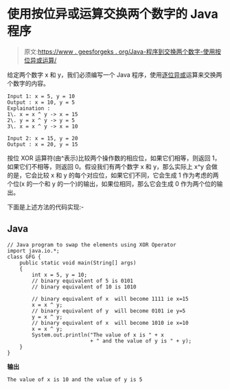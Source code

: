 # 使用按位异或运算交换两个数字的 Java 程序

> 原文:[https://www . geesforgeks . org/Java-程序到交换两个数字-使用按位异或运算/](https://www.geeksforgeeks.org/java-program-to-swap-two-numbers-using-bitwise-xor-operation/)

给定两个数字 x 和 y，我们必须编写一个 Java 程序，使用[逐位异或](https://www.geeksforgeeks.org/tag/xor/)运算来交换两个数字的内容。

```
Input 1: x = 5, y = 10
Output : x = 10, y = 5
Explaination :
1\. x = x ^ y -> x = 15
2\. y = x ^ y -> y = 5
3\. x = x ^ y -> x = 10

Input 2: x = 15, y = 20
Output : x = 20, y = 15

```

按位 XOR 运算符(由^表示)比较两个操作数的相应位，如果它们相等，则返回 1，如果它们不相等，则返回 0。假设我们有两个数字 x 和 y，那么实际上 x^y 会做的是，它会比较 x 和 y 的每个对应位，如果它们不同，它会生成 1 作为考虑的两个位(x 的一个和 y 的一个)的输出，如果位相同，那么它会生成 0 作为两个位的输出。

下面是上述方法的代码实现:-

## Java

```
// Java program to swap the elements using XOR Operator
import java.io.*;
class GFG {
    public static void main(String[] args)
    {
        int x = 5, y = 10;
        // binary equivalent of 5 is 0101
        // binary equivalent of 10 is 1010

        // binary equivalent of x  will become 1111 ie x=15
        x = x ^ y;
        // binary equivalent of y  will become 0101 ie y=5
        y = x ^ y;
        // binary equivalent of x  will become 1010 ie x=10
        x = x ^ y;
        System.out.println("The value of x is " + x
                           + " and the value of y is " + y);
    }
}
```

**输出**

```
The value of x is 10 and the value of y is 5

```